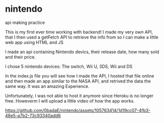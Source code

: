 # nintendo
api making practice

This is my first ever time working with backend! 
I made my very own API, that I then used a getFetch API to retrieve the info from 
so I can make a little web app using HTML and JS 

I made an api containing Nintendo devics, their release date, how many sold and their price. 

I chose 5 nintendo devices: The switch, Wii U, 3DS, Wii and DS

In the index.js file you will see how I made the API, I hosted that file online and then made an app
similar to the NASA API, and retrived the data the same way. It was an amazing Experience. 

Unfortunately, I was not able to host it anymore since Heroku is no longer free. Howeverm I will upload a little video
of how the app works. 



https://github.com/0badaE/nintendo/assets/105763414/1d19cc07-4fb3-48e5-a7b2-73c93340add6


